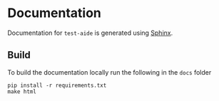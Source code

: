 Documentation
=============

Documentation for `test-aide` is generated using [Sphinx](https://www.sphinx-doc.org/).

Build
-----

To build the documentation locally run the following in the `docs` folder

```
pip install -r requirements.txt
make html
```